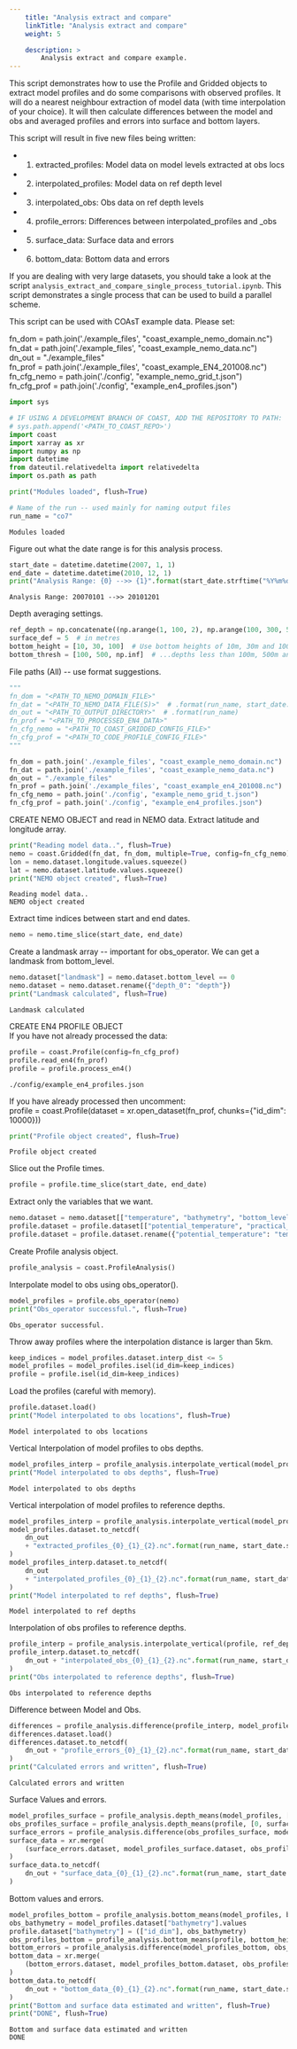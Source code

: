 ```yaml
---
    title: "Analysis extract and compare"
    linkTitle: "Analysis extract and compare"
    weight: 5

    description: >
        Analysis extract and compare example.
---
```

This script demonstrates how to use the Profile and Gridded objects to extract model profiles and do some comparisons with observed profiles.
It will do a nearest neighbour extraction of model data (with time interpolation of your choice). It will then calculate differences between the model and obs and averaged profiles and errors into surface and bottom layers.

This script will result in five new files being written:
- 1. extracted_profiles: Model data on model levels extracted at obs locs
- 2. interpolated_profiles: Model data on ref depth level
- 3. interpolated_obs: Obs data on ref depth levels
- 4. profile_errors: Differences between interpolated_profiles and _obs
- 5. surface_data: Surface data and errors
- 6. bottom_data: Bottom data and errors

If you are dealing with very large datasets, you should take a look at the script `analysis_extract_and_compare_single_process_tutorial.ipynb`. This script demonstrates a single process that can be used to build a parallel scheme.

This script can be used with COAsT example data. Please set:  

fn_dom = path.join('./example_files', "coast_example_nemo_domain.nc")  
fn_dat = path.join('./example_files', "coast_example_nemo_data.nc")  
dn_out = "./example_files"  
fn_prof = path.join('./example_files', "coast_example_EN4_201008.nc")  
fn_cfg_nemo = path.join('./config', "example_nemo_grid_t.json")  
fn_cfg_prof = path.join('./config', "example_en4_profiles.json")  


```python
import sys

# IF USING A DEVELOPMENT BRANCH OF COAST, ADD THE REPOSITORY TO PATH:
# sys.path.append('<PATH_TO_COAST_REPO>')
import coast
import xarray as xr
import numpy as np
import datetime
from dateutil.relativedelta import relativedelta
import os.path as path

print("Modules loaded", flush=True)

# Name of the run -- used mainly for naming output files
run_name = "co7"
```

    Modules loaded


Figure out what the date range is for this analysis process.


```python
start_date = datetime.datetime(2007, 1, 1)
end_date = datetime.datetime(2010, 12, 1)
print("Analysis Range: {0} -->> {1}".format(start_date.strftime("%Y%m%d"), end_date.strftime("%Y%m%d")), flush=True)
```

    Analysis Range: 20070101 -->> 20101201


Depth averaging settings.


```python
ref_depth = np.concatenate((np.arange(1, 100, 2), np.arange(100, 300, 5), np.arange(300, 1000, 50)))
surface_def = 5  # in metres
bottom_height = [10, 30, 100]  # Use bottom heights of 10m, 30m and 100m for...
bottom_thresh = [100, 500, np.inf]  # ...depths less than 100m, 500m and infinite
```

File paths (All) -- use format suggestions.


```python
"""
fn_dom = "<PATH_TO_NEMO_DOMAIN_FILE>"
fn_dat = "<PATH_TO_NEMO_DATA_FILE(S)>"  # .format(run_name, start_date.year)
dn_out = "<PATH_TO_OUTPUT_DIRECTORY>"  # .format(run_name)
fn_prof = "<PATH_TO_PROCESSED_EN4_DATA>"
fn_cfg_nemo = "<PATH_TO_COAST_GRIDDED_CONFIG_FILE>"
fn_cfg_prof = "<PATH_TO_CODE_PROFILE_CONFIG_FILE>"
"""

fn_dom = path.join('./example_files', "coast_example_nemo_domain.nc")  
fn_dat = path.join('./example_files', "coast_example_nemo_data.nc")  
dn_out = "./example_files"  
fn_prof = path.join('./example_files', "coast_example_en4_201008.nc")  
fn_cfg_nemo = path.join('./config', "example_nemo_grid_t.json")  
fn_cfg_prof = path.join('./config', "example_en4_profiles.json")
```

CREATE NEMO OBJECT and read in NEMO data. Extract latitude and longitude array.


```python
print("Reading model data..", flush=True)
nemo = coast.Gridded(fn_dat, fn_dom, multiple=True, config=fn_cfg_nemo)
lon = nemo.dataset.longitude.values.squeeze()
lat = nemo.dataset.latitude.values.squeeze()
print("NEMO object created", flush=True)
```

    Reading model data..
    NEMO object created


Extract time indices between start and end dates.


```python
nemo = nemo.time_slice(start_date, end_date)
```

Create a landmask array -- important for obs_operator. We can get a landmask from bottom_level.


```python
nemo.dataset["landmask"] = nemo.dataset.bottom_level == 0
nemo.dataset = nemo.dataset.rename({"depth_0": "depth"})
print("Landmask calculated", flush=True)
```

    Landmask calculated


CREATE EN4 PROFILE OBJECT  
If you have not already processed the data:


```python
profile = coast.Profile(config=fn_cfg_prof)
profile.read_en4(fn_prof)
profile = profile.process_en4()
```

    ./config/example_en4_profiles.json


If you have already processed then uncomment:  
profile = coast.Profile(dataset = xr.open_dataset(fn_prof, chunks={"id_dim": 10000}))


```python
print("Profile object created", flush=True)
```

    Profile object created


Slice out the Profile times.


```python
profile = profile.time_slice(start_date, end_date)
```

Extract only the variables that we want.


```python
nemo.dataset = nemo.dataset[["temperature", "bathymetry", "bottom_level", "landmask"]]
profile.dataset = profile.dataset[["potential_temperature", "practical_salinity", "depth"]]
profile.dataset = profile.dataset.rename({"potential_temperature": "temperature", "practical_salinity": "salinity"})
```

Create Profile analysis object.


```python
profile_analysis = coast.ProfileAnalysis()
```

Interpolate model to obs using obs_operator().


```python
model_profiles = profile.obs_operator(nemo)
print("Obs_operator successful.", flush=True)
```

    Obs_operator successful.


Throw away profiles where the interpolation distance is larger than 5km.


```python
keep_indices = model_profiles.dataset.interp_dist <= 5
model_profiles = model_profiles.isel(id_dim=keep_indices)
profile = profile.isel(id_dim=keep_indices)
```

Load the profiles (careful with memory).


```python
profile.dataset.load()
print("Model interpolated to obs locations", flush=True)
```

    Model interpolated to obs locations


Vertical Interpolation of model profiles to obs depths.


```python
model_profiles_interp = profile_analysis.interpolate_vertical(model_profiles, profile, interp_method="linear")
print("Model interpolated to obs depths", flush=True)
```

    Model interpolated to obs depths


Vertical interpolation of model profiles to reference depths.


```python
model_profiles_interp = profile_analysis.interpolate_vertical(model_profiles_interp, ref_depth)
model_profiles.dataset.to_netcdf(
    dn_out
    + "extracted_profiles_{0}_{1}_{2}.nc".format(run_name, start_date.strftime("%Y%m"), end_date.strftime("%Y%m"))
)
model_profiles_interp.dataset.to_netcdf(
    dn_out
    + "interpolated_profiles_{0}_{1}_{2}.nc".format(run_name, start_date.strftime("%Y%m"), end_date.strftime("%Y%m"))
)
print("Model interpolated to ref depths", flush=True)
```

    Model interpolated to ref depths


Interpolation of obs profiles to reference depths.


```python
profile_interp = profile_analysis.interpolate_vertical(profile, ref_depth)
profile_interp.dataset.to_netcdf(
    dn_out + "interpolated_obs_{0}_{1}_{2}.nc".format(run_name, start_date.strftime("%Y%m"), end_date.strftime("%Y%m"))
)
print("Obs interpolated to reference depths", flush=True)
```

    Obs interpolated to reference depths


Difference between Model and Obs.


```python
differences = profile_analysis.difference(profile_interp, model_profiles_interp)
differences.dataset.load()
differences.dataset.to_netcdf(
    dn_out + "profile_errors_{0}_{1}_{2}.nc".format(run_name, start_date.strftime("%Y%m"), end_date.strftime("%Y%m"))
)
print("Calculated errors and written", flush=True)
```

    Calculated errors and written


Surface Values and errors.


```python
model_profiles_surface = profile_analysis.depth_means(model_profiles, [0, surface_def])
obs_profiles_surface = profile_analysis.depth_means(profile, [0, surface_def])
surface_errors = profile_analysis.difference(obs_profiles_surface, model_profiles_surface)
surface_data = xr.merge(
    (surface_errors.dataset, model_profiles_surface.dataset, obs_profiles_surface.dataset), compat="override"
)
surface_data.to_netcdf(
    dn_out + "surface_data_{0}_{1}_{2}.nc".format(run_name, start_date.strftime("%Y%m"), end_date.strftime("%Y%m"))
)
```

Bottom values and errors.


```python
model_profiles_bottom = profile_analysis.bottom_means(model_profiles, bottom_height, bottom_thresh)
obs_bathymetry = model_profiles.dataset["bathymetry"].values
profile.dataset["bathymetry"] = (["id_dim"], obs_bathymetry)
obs_profiles_bottom = profile_analysis.bottom_means(profile, bottom_height, bottom_thresh)
bottom_errors = profile_analysis.difference(model_profiles_bottom, obs_profiles_bottom)
bottom_data = xr.merge(
    (bottom_errors.dataset, model_profiles_bottom.dataset, obs_profiles_bottom.dataset), compat="override"
)
bottom_data.to_netcdf(
    dn_out + "bottom_data_{0}_{1}_{2}.nc".format(run_name, start_date.strftime("%Y%m"), end_date.strftime("%Y%m"))
)
print("Bottom and surface data estimated and written", flush=True)
print("DONE", flush=True)
```

    Bottom and surface data estimated and written
    DONE

